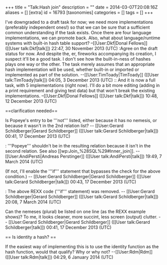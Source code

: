 +++
title = "Talk:Hash join"
description = ""
date = 2014-03-07T20:08:16Z
aliases = []
[extra]
id = 16793
[taxonomies]
categories = []
tags = []
+++

I've downgraded to a draft task for now; we need more implementations (preferably independent ones!) so that we can be sure that a sufficient common understanding if the task exists. Once there are four language implementations, we can promote back. Also, what about language/runtime systems with built-in hash table support? –[[User:Dkf|Donal Fellows]] ([[User talk:Dkf|talk]]) 22:47, 30 November 2013 (UTC)
:Agree on the draft status for now.  And despite the, er, fireworks accompanying its creation, I suspect it'll be a good task.  I don't see how the built-in-ness of hashes plays one way or the other.  The task merely assumes that an appropriate hash implementation will be used, whether built-in or imported or implemented as part of the solution.  --[[User:TimToady|TimToady]] ([[User talk:TimToady|talk]]) 04:05, 3 December 2013 (UTC)
:: And it is now a full task, with 5 implementations (right now). I'll do a bit more editing (adding in a print requirement and giving test data) but that won't break the existing implementations. –[[User:Dkf|Donal Fellows]] ([[User talk:Dkf|talk]]) 10:48, 12 December 2013 (UTC)

==clarification needed==

Is Popeye's entry to be '''not''' listed, either because it has no nemesis, or because it wasn't in the 2nd relation list? -- [[User:Gerard Schildberger|Gerard Schildberger]] ([[User talk:Gerard Schildberger|talk]]) 00:41, 17 December 2013 (UTC)

: '''Popeye''' shouldn't be in the resulting relation because it isn't in the second relation. See also [[wp:Join_%28SQL%29#Inner_join]]. --[[User:AndiPersti|Andreas Perstinger]] ([[User talk:AndiPersti|talk]]) 19:49, 7 March 2014 (UTC)

(If not, I'll enable the '''if''' statement that bypasses the check for the above condition.) -- [[User:Gerard Schildberger|Gerard Schildberger]] ([[User talk:Gerard Schildberger|talk]]) 00:43, 17 December 2013 (UTC)

: The above REXX code ('''if''' statement) was removed. -- [[User:Gerard Schildberger|Gerard Schildberger]] ([[User talk:Gerard Schildberger|talk]]) 20:08, 7 March 2014 (UTC)

Can the nemeses (plural) be listed on one line (as the REXX example shows)?   To me, it looks cleaner, more succint, less screen (output) clutter. -- [[User:Gerard Schildberger|Gerard Schildberger]] ([[User talk:Gerard Schildberger|talk]]) 00:41, 17 December 2013 (UTC)

== Is identity a hash? ==

If the easiest way of implementing this is to use the identity function as the hash function, would that qualify? Why or why not? --[[User:Rdm|Rdm]] ([[User talk:Rdm|talk]]) 04:29, 6 January 2014 (UTC)
